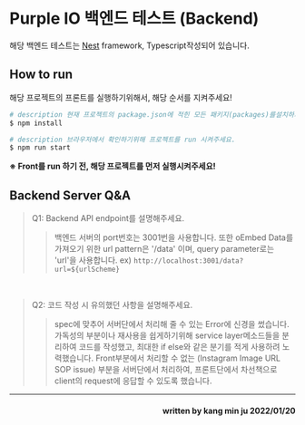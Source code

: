 # Purple IO 백엔드 테스트 (Backend)

해당 백엔드 테스트는 [Nest](https://github.com/nestjs/nest) framework, Typescript작성되어 있습니다.

## How to run

해당 프로젝트의 프론트를 실행하기위해서, 해당 순서를 지켜주세요!

```bash
# description 현재 프로젝트의 package.json에 적힌 모든 패키지(packages)를설치하기 위해 terminal에 입력해주세요.
$ npm install
```


```bash
# description 브라우저에서 확인하기위해 프로젝트를 run 시켜주세요.
$ npm run start
```

 __※ Front를 run 하기 전, 해당 프로젝트를 먼저 실행시켜주세요!__
 
 ## Backend Server Q&A
 
 >Q1: Backend API endpoint를 설명해주세요.
 >> 백엔드 서버의 port번호는 3001번을 사용합니다. 또한 oEmbed Data를 가져오기 위한 url pattern은 '/data' 이며, query parameter로는 'url'을 사용합니다.
 >> ex) `http://localhost:3001/data?url=${urlScheme}` 
 <br/>
 
 >Q2: 코드 작성 시 유의했던 사항을 설명해주세요.
 >>  spec에 맞추어 서버단에서 처리해 줄 수 있는 Error에 신경을 썼습니다. 가독성의 부분이나 재사용을 쉽게하기위해 service layer메소드들을 분리하여 코드를 작성했고, 최대한 if else와 같은 분기를 적게 사용하려 노력했습니다. Front부분에서 처리할 수 없는 (Instagram Image URL SOP issue) 부분을 서버단에서 처리하여, 프론트단에서 차선책으로 client의 request에 응답할 수 있도록 했습니다. 
____
<h4 align='right'> written by kang min ju 2022/01/20</h4>
